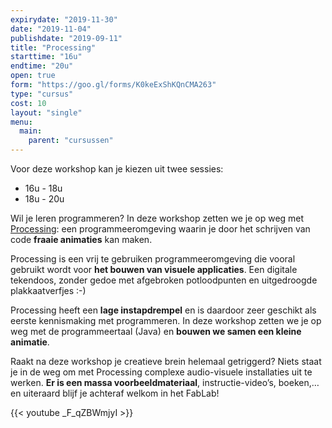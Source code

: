 ```yaml
---
expirydate: "2019-11-30"
date: "2019-11-04"
publishdate: "2019-09-11"
title: "Processing"
starttime: "16u"
endtime: "20u"
open: true
form: "https://goo.gl/forms/K0keExShKQnCMA263"
type: "cursus"
cost: 10
layout: "single"
menu: 
  main:
    parent: "cursussen"
---
```


Voor deze workshop kan je kiezen uit twee sessies:

* 16u - 18u
* 18u - 20u

Wil je leren programmeren? In deze workshop zetten we je op weg met [Processing](https://hello.processing.org/): een programmeeromgeving waarin je door het schrijven van code **fraaie animaties** kan maken.

Processing is een vrij te gebruiken programmeeromgeving die vooral gebruikt wordt voor **het bouwen van visuele applicaties**. Een digitale tekendoos, zonder gedoe met afgebroken potloodpunten en uitgedroogde plakkaatverfjes :-)

Processing heeft een **lage instapdrempel** en is daardoor zeer geschikt als eerste kennismaking met programmeren. In deze workshop zetten we je op weg met de programmeertaal (Java) en **bouwen we samen een kleine animatie**.

Raakt na deze workshop je creatieve brein helemaal getriggerd? Niets staat je in de weg om met Processing complexe audio-visuele installaties uit te werken. **Er is een massa voorbeeldmateriaal**, instructie-video’s, boeken,… en uiteraard blijf je achteraf welkom in het FabLab!

{{< youtube _F_qZBWmjyI >}}
